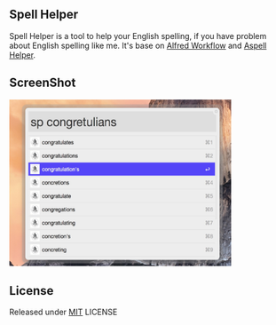 ## Spell Helper

Spell Helper is a tool to help your English spelling, if you have problem about English spelling like me.  It's base on [Alfred Workflow](http://support.alfredapp.com/workflows) and [Aspell Helper](http://suggest.aspell.net). 


## ScreenShot
<p align="left">
  <img height="300" width="400" src="https://raw.githubusercontent.com/chengchao0311/Spell-Helper/master/screenshot/1.jpg">
</p>


## License

Released under [MIT](http://rem.mit-license.org/)  LICENSE
